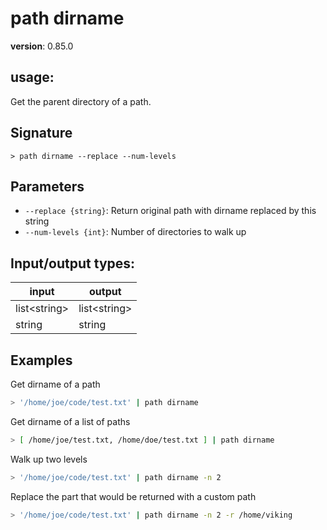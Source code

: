 # path dirname

**version**: 0.85.0

## **usage**:

Get the parent directory of a path.

## Signature

`> path dirname --replace --num-levels`

## Parameters

- `--replace {string}`: Return original path with dirname replaced by this string
- `--num-levels {int}`: Number of directories to walk up

## Input/output types:

| input          | output         |
| -------------- | -------------- |
| list\<string\> | list\<string\> |
| string         | string         |

## Examples

Get dirname of a path

```bash
> '/home/joe/code/test.txt' | path dirname
```

Get dirname of a list of paths

```bash
> [ /home/joe/test.txt, /home/doe/test.txt ] | path dirname
```

Walk up two levels

```bash
> '/home/joe/code/test.txt' | path dirname -n 2
```

Replace the part that would be returned with a custom path

```bash
> '/home/joe/code/test.txt' | path dirname -n 2 -r /home/viking
```

